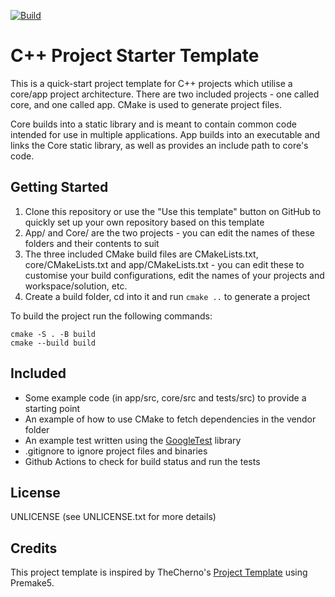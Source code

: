 [![Build](https://github.com/pbentes/ProjectTemplate/actions/workflows/build.yml/badge.svg)](https://github.com/pbentes/ProjectTemplate/actions/workflows/build.yml)

# C++ Project Starter Template

This is a quick-start project template for C++ projects which utilise a core/app project architecture. There are two included projects - one called core, and one called app. CMake is used to generate project files.

Core builds into a static library and is meant to contain common code intended for use in multiple applications. App builds into an executable and links the Core static library, as well as provides an include path to core's code.

## Getting Started

1) Clone this repository or use the "Use this template" button on GitHub to quickly set up your own repository based on this template
2) App/ and Core/ are the two projects - you can edit the names of these folders and their contents to suit
3) The three included CMake build files are CMakeLists.txt, core/CMakeLists.txt and app/CMakeLists.txt - you can edit these to customise your build configurations, edit the names of your projects and workspace/solution, etc.
4) Create a build folder, cd into it and run `cmake ..` to generate a project

To build the project run the following commands:

```
cmake -S . -B build
cmake --build build
```

## Included

- Some example code (in app/src, core/src and tests/src) to provide a starting point
- An example of how to use CMake to fetch dependencies in the vendor folder
- An example test written using the [GoogleTest](https://google.github.io/googletest/) library
- .gitignore to ignore project files and binaries
- Github Actions to check for build status and run the tests

## License

UNLICENSE (see UNLICENSE.txt for more details)

## Credits

This project template is inspired by TheCherno's [Project Template](https://github.com/TheCherno/ProjectTemplate/tree/master) using Premake5.
